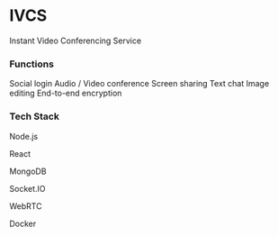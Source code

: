 # IVCS
Instant Video Conferencing Service

### Functions 

Social login
Audio / Video conference
Screen sharing
Text chat
Image editing
End-to-end encryption 

### Tech Stack 

Node.js 

React 

MongoDB 

Socket.IO 

WebRTC 

Docker 
